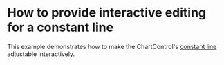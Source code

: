# How to provide interactive editing for a constant line


<p>This example demonstrates how to make the ChartControl's <a href="http://devexpress.com/Help/Content.aspx?help=XtraCharts&document=CustomDocument5783.htm">constant line</a> adjustable interactively.</p>

<br/>


